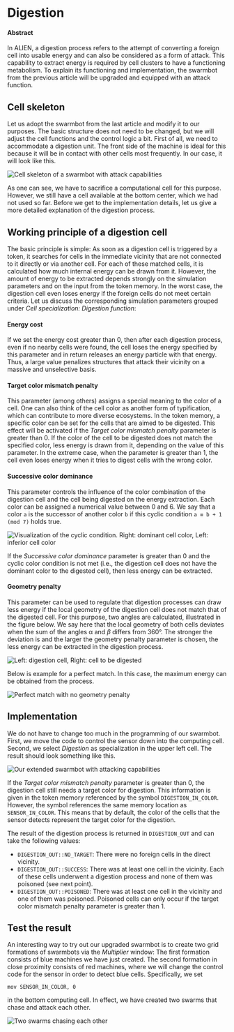 # Digestion

#### Abstract

In ALIEN, a digestion process refers to the attempt of converting a foreign cell into usable energy and can also be considered as a form of attack. This capability to extract energy is required by cell clusters to have a functioning metabolism. To explain its functioning and implementation, the swarmbot from the previous article will be upgraded and equipped with an attack function.

## Cell skeleton

Let us adopt the swarmbot from the last article and modify it to our purposes. The basic structure does not need to be changed, but we will adjust the cell functions and the control logic a bit. First of all, we need to accommodate a digestion unit. The front side of the machine is ideal for this because it will be in contact with other cells most frequently. In our case, it will look like this.

![Cell skeleton of a swarmbot with attack capabilities](<../../.gitbook/assets/skeleton attacker.svg>)

As one can see, we have to sacrifice a computational cell for this purpose. However, we still have a cell available at the bottom center, which we had not used so far. Before we get to the implementation details, let us give a more detailed explanation of the digestion process.

## Working principle of a digestion cell

The basic principle is simple: As soon as a digestion cell is triggered by a token, it searches for cells in the immediate vicinity that are not connected to it directly or via another cell. For each of these matched cells, it is calculated how much internal energy can be drawn from it. However, the amount of energy to be extracted depends strongly on the simulation parameters and on the input from the token memory. In the worst case, the digestion cell even loses energy if the foreign cells do not meet certain criteria. Let us discuss the corresponding simulation parameters grouped under _Cell specialization: Digestion function_:

#### Energy cost

If we set the energy cost greater than 0, then after each digestion process, even if no nearby cells were found, the cell loses the energy specified by this parameter and in return releases an energy particle with that energy. Thus, a large value penalizes structures that attack their vicinity on a massive and unselective basis.

#### Target color mismatch penalty

This parameter (among others) assigns a special meaning to the color of a cell. One can also think of the cell color as another form of typification, which can contribute to more diverse ecosystems. In the token memory, a specific color can be set for the cells that are aimed to be digested. This effect will be activated if the _Target color mismatch penalty_ parameter is greater than 0. If the color of the cell to be digested does not match the specified color, less energy is drawn from it, depending on the value of this parameter. In the extreme case, when the parameter is greater than 1, the cell even loses energy when it tries to digest cells with the wrong color.

#### Successive color dominance

This parameter controls the influence of the color combination of the digestion cell and the cell being digested on the energy extraction. Each color can be assigned a numerical value between 0 and 6. We say that a color `a` is the successor of another color `b` if this cyclic condition `a ≡ b + 1 (mod 7)` holds true.&#x20;

![Visualization of the cyclic condition. Right: dominant cell color, Left: inferior cell color](<../../.gitbook/assets/color dominance.svg>)

If the _Successive color dominance_ parameter is greater than 0 and the cyclic color condition is not met (i.e., the digestion cell does not have the dominant color to the digested cell), then less energy can be extracted.

#### Geometry penalty

This parameter can be used to regulate that digestion processes can draw less energy if the local geometry of the digestion cell does not match that of the digested cell. For this purpose, two angles are calculated, illustrated in the figure below. We say here that the local geometry of both cells deviates when the sum of the angles α and _β_ differs from 360°. The stronger the deviation is and the larger the geometry penalty parameter is chosen, the less energy can be extracted in the digestion process.

![Left: digestion cell, Right: cell to be digested](<../../.gitbook/assets/geometry penalty.svg>)

Below is example for a perfect match. In this case, the maximum energy can be obtained from the process.

![Perfect match with no geometry penalty](<../../.gitbook/assets/geometry match.svg>)

## Implementation

We do not have to change too much in the programming of our swarmbot. First, we move the code to control the sensor down into the computing cell. Second, we select _Digestion_ as specialization in the upper left cell. The result should look something like this.

![Our extended swarmbot with attacking capabilities](<../../.gitbook/assets/swarmbot upgraded.PNG>)

If the _Target color mismatch penalty_ parameter is greater than 0, the digestion cell still needs a target color for digestion. This information is given in the token memory referenced by the symbol `DIGESTION_IN_COLOR`. However, the symbol references the same memory location as `SENSOR_IN_COLOR`. This means that by default, the color of the cells that the sensor detects represent the target color for the digestion.

The result of the digestion process is returned in `DIGESTION_OUT` and can take the following values:

* `DIGESTION_OUT::NO_TARGET`: There were no foreign cells in the direct vicinity.
* `DIGESTION_OUT::SUCCESS`: There was at least one cell in the vicinity. Each of these cells underwent a digestion process and none of them was poisoned (see next point).
* `DIGESTION_OUT::POISONED`:  There was at least one cell in the vicinity and one of them was poisoned. Poisoned cells can only occur if the target color mismatch penalty parameter is greater than 1.

## Test the result

An interesting way to try out our upgraded swarmbot is to create two grid formations of swarmbots via the _Multiplier_ window: The first formation consists of blue machines we have just created. The second formation in close proximity consists of red machines, where we will change the control code for the sensor in order to detect blue cells. Specifically, we set

```
mov SENSOR_IN_COLOR, 0
```

in the bottom computing cell. In effect, we have created two swarms that chase and attack each other.

![Two swarms chasing each other](<../../.gitbook/assets/swarmbot fighting.PNG>)
